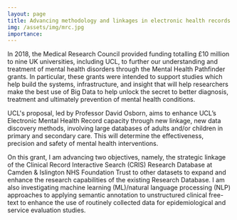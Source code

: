 ```yaml
---
layout: page
title: Advancing methodology and linkages in electronic health records for mental health research
img: /assets/img/mrc.jpg
importance: 
---
```


In 2018, the Medical Research Council provided funding totalling £10 million to nine UK universities, including UCL, to further our understanding and treatment of mental health disorders through the Mental Health Pathfinder grants. In particular, these grants were intended to support studies which help build the systems, infrastructure, and insight that will help researchers make the best use of Big Data to help unlock the secret to better diagnosis, treatment and ultimately prevention of mental health conditions.

UCL's proposal, led by Professor David Osborn, aims to enhance UCL’s Electronic Mental Health Record capacity through new linkage, new data discovery methods, involving large databases of adults and/or children in primary and secondary care. This will determine the effectiveness, precision and safety of mental health interventions.

On this grant, I am advancing two objectives, namely, the strategic linkage of the Clinical Record Interactive Search (CRIS) Research Database at Camden & Islington NHS Foundation Trust to other datasets to expand and enhance the research capabilities of the existing Research Database. I am also investigating machine learning (ML)/natural language processing (NLP) approaches to applying semantic annotation to unstructured clinical free-text to enhance the use of routinely collected data for epidemiological and service evaluation studies.
